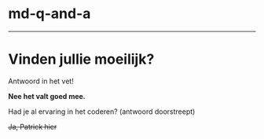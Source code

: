 # md-q-and-a
<hr>
<h1>Vinden jullie moeilijk?</h1>Antwoord in het vet!

**Nee het valt goed mee.**

Had je al ervaring in het coderen? (antwoord doorstreept) 

~~Ja, Patrick hier~~

